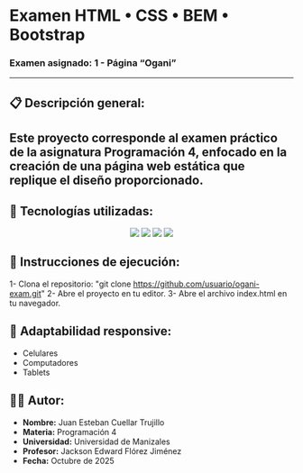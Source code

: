 # Examen HTML • CSS • BEM • Bootstrap  
### Examen asignado: 1 - Página “Ogani”

---

## 📋 Descripción general:

Este proyecto corresponde al **examen práctico** de la asignatura **Programación 4**, enfocado en la creación de una página web estática que replique el diseño proporcionado.
---

## 🧩 Tecnologías utilizadas:

<p align="center">
  <img src="https://img.shields.io/badge/HTML5-E34F26?style=for-the-badge&logo=html5&logoColor=white"/>
  <img src="https://img.shields.io/badge/CSS3-1572B6?style=for-the-badge&logo=css3&logoColor=white"/>
  <img src="https://img.shields.io/badge/BEM-000000?style=for-the-badge&logo=bem&logoColor=white"/>
  <img src="https://img.shields.io/badge/Bootstrap-7952B3?style=for-the-badge&logo=bootstrap&logoColor=white"/>
</p>

## 🚀 Instrucciones de ejecución:

1- Clona el repositorio: "git clone https://github.com/usuario/ogani-exam.git"
2- Abre el proyecto en tu editor.
3- Abre el archivo index.html en tu navegador.

## 📱 Adaptabilidad responsive:

- Celulares
- Computadores
- Tablets

## 🧑‍💻 Autor:

- **Nombre:** Juan Esteban Cuellar Trujillo
- **Materia:** Programación 4
- **Universidad:** Universidad de Manizales
- **Profesor:** Jackson Edward Flórez Jiménez
- **Fecha:** Octubre de 2025



